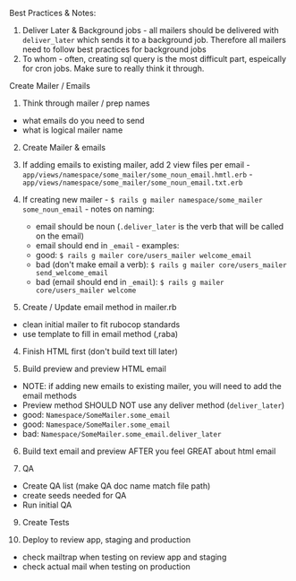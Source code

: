 Best Practices & Notes:
1. Deliver Later & Background jobs - all mailers should be delivered with `deliver_later` which sends it to a background job. Therefore all mailers need to follow best practices for background jobs
2. To whom - often, creating sql query is the most difficult part, espeically for cron jobs. Make sure to really think it through.


Create Mailer / Emails
1. Think through mailer / prep names
  - what emails do you need to send
  - what is logical mailer name

2. Create Mailer & emails
  1. If adding emails to existing mailer, add 2 view files per email
    - `app/views/namespace/some_mailer/some_noun_email.hmtl.erb`
    - `app/views/namespace/some_mailer/some_noun_email.txt.erb`
  2. If creating new mailer
    -  `$ rails g mailer namespace/some_mailer some_noun_email`
    - notes on naming:
      - email should be noun (`.deliver_later` is the verb that will be called on the email)
      - email should end in `_email`
    - examples: 
      - good: `$ rails g mailer core/users_mailer welcome_email`
      - bad (don't make email a verb): `$ rails g mailer core/users_mailer send_welcome_email`
      - bad (email should end in `_email`): `$ rails g mailer core/users_mailer welcome`

3. Create / Update email method in mailer.rb
  - clean initial mailer to fit rubocop standards
  - use template to fill in email method (,raba)

4. Finish HTML first (don't build text till later)

5. Build preview and preview HTML email
  - NOTE: if adding new emails to existing mailer, you will need to add the email methods
  - Preview method SHOULD NOT use any deliver method (`deliver_later`)
  - good: `Namespace/SomeMailer.some_email`
  - good: `Namespace/SomeMailer.some_email`
  - bad: `Namespace/SomeMailer.some_email.deliver_later`

6. Build text email and preview AFTER you feel GREAT about html email

7. QA
  - Create QA list (make QA doc name match file path)
  - create seeds needed for QA
  - Run initial QA

9. Create Tests

10. Deploy to review app, staging and production
  - check mailtrap when testing on review app and staging
  - check actual mail when testing on production
